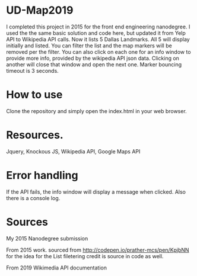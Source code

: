 # UD-Map2019
I completed this project in 2015 for the front end engineering nanodegree. I used the the same basic solution and code here, but updated it from Yelp API to Wikipedia API calls. Now it lists 5 Dallas Landmarks. All 5 will display initially and listed. You can filter the list and the map markers will be removed per the filter. You can also click on each one for an info window to provide more info, provided by the wikipedia API json data. Clicking on another will close that window and open the next one.  Marker bouncing timeout is 3 seconds.

# How to use
Clone the repository and simply open the index.html in your web browser.

# Resources.
Jquery, Knockous JS, Wikipedia API, Google Maps API

# Error handling
If the API fails, the info window will display a message when clicked. Also there is a console log.

# Sources

My 2015 Nanodegree submission

From 2015 work.
sourced from http://codepen.io/prather-mcs/pen/KpjbNN for the idea for the List filetering
credit is source in code as well.

From 2019
Wikimedia API documentation 
